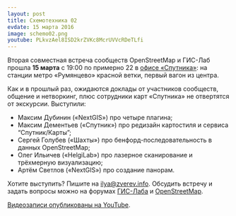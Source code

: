 ```yaml
---
layout: post
title: Схемотехника 02
evdate: 15 марта 2016
image: schemo02.png
youtube: PLkvzAel8ISD2krZVKc8McrUVVcRDeTLfi
---
```

Вторая совместная встреча сообществ OpenStreetMap и ГИС-Лаб прошла **15 марта** с 19:00 по примерно 22 в [офисе «Спутника»](http://openstreetmap.ru/?mapid=97680397#map=17/55.63247/37.43631&layer=M): на станции метро «Румянцево» красной ветки, первый вагон из центра.

Как и в прошлый раз, ожидаются доклады от участников сообществ, общение и нетворкинг, плюс сотрудники карт «Спутника» не отвертятся от экскурсии. Выступили:

* Максим Дубинин («NextGIS») про четыре плагина;
* Максим Дементьев («Спутник») про редизайн картостиля и сервиса “Спутник/Карты”;
* Сергей Голубев («Шахты») про бенфорд-последовательность в данных OpenStreetMap;
* Олег Ильичев («HelgiLab») про лазерное сканирование и трёхмерную визуализацию;
* Артём Светлов («NextGIS») про создание панорам.

Хотите выступить? Пишите на ilya@zverev.info. Обсудить встречу и задать вопросы можно на форумах [ГИС-Лаба](http://gis-lab.info/forum/viewtopic.php?f=12&t=20690) и [OpenStreetMap](http://forum.openstreetmap.org/viewtopic.php?id=53819).

[Видеозаписи опубликованы на YouTube](http://www.youtube.com/playlist?list=PLkvzAel8ISD2krZVKc8McrUVVcRDeTLfi).
